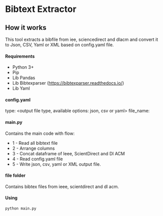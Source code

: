 # Bibtext Extractor

## How it works
This tool extracts a bibfile from iee, sciencedirect and dlacm and convert it to Json, CSV, Yaml or XML based on config.yaml file.

#### Requirements
- Python 3+
- Pip
- Lib Pandas
- Lib Bibtexparser (https://bibtexparser.readthedocs.io/)
- Lib Yaml

#### config.yaml
type: <output file type, available options: json, csv or yaml>
file_name: <output file name>

#### main.py
Contains the main code with flow:
  * 1 - Read all bibtext file
  * 2 - Arrange columns 
  * 3 - Concat dataframe of Ieee, ScientDirect and Dl ACM
  * 4 - Read config.yaml file
  * 5 - Write json, csv, yaml or XML output file.

#### file folder
Contains bibtex files from ieee, scientdirect and dl acm.
  
#### Using
```
python main.py
```
